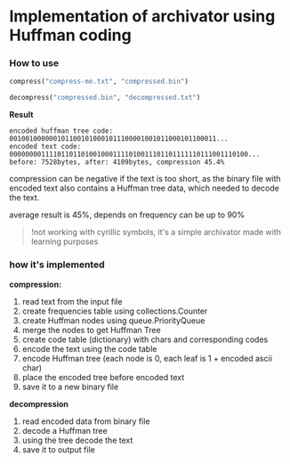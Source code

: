 # Implementation of archivator using Huffman coding

### How to use

```python
compress("compress-me.txt", "compressed.bin")

decompress("compressed.bin", "decompressed.txt")
```

**Result**
```
encoded huffman tree code: 0010010000001011001010001011100001001011000101100011...
encoded text code: 000000001111011011010010001111010011101101111110111001110100...
before: 7528bytes, after: 4109bytes, compression 45.4%
```

compression can be negative if the text is too short, as the binary file with encoded text also contains a Huffman tree data, which needed to decode the text.

average result is 45%, depends on frequency can be up to 90%

> !not working with cyrillic symbols, it's a simple archivator made with learning purposes


### how it's implemented
**compression:**
1. read text from the input file
2. create frequencies table using collections.Counter
3. create Huffman nodes using queue.PriorityQueue
4. merge the nodes to get Huffman Tree
5. create code table (dictionary) with chars and corresponding codes
6. encode the text using the code table
7. encode Huffman tree (each node is 0, each leaf is 1 + encoded ascii char)
8. place the encoded tree before encoded text
9. save it to a new binary file

**decompression**
1. read encoded data from binary file
2. decode a Huffman tree
3. using the tree decode the text
4. save it to output file
